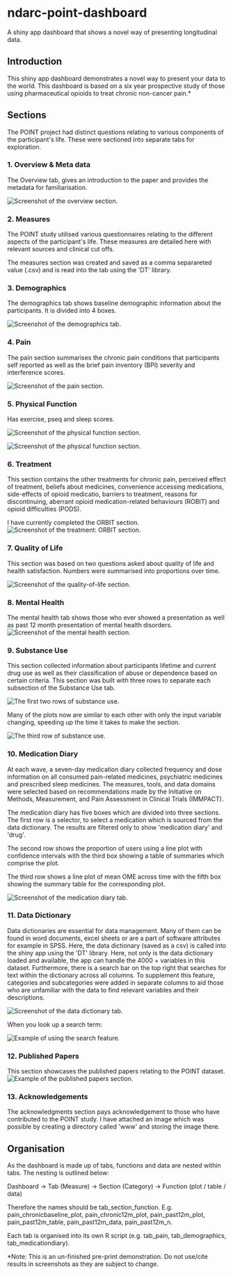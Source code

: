 # ndarc-point-dashboard
A shiny app dashboard that shows a novel way of presenting longitudinal data. 

## Introduction
This shiny app dashboard demonstrates a novel way to present your data to the world. This dashboard is based on a six year prospective study of those using pharmaceutical opioids to treat chronic non-cancer pain.*

## Sections
The POINT project had distinct questions relating to various components of the participant's life. These were sectioned into separate tabs for exploration. 

### 1. Overview & Meta data
The Overview tab, gives an introduction to the paper and provides the metadata for familiarisation. 

![Screenshot of the overview section.](images/s01_overview.png "Screenshot of the overview section.")

### 2. Measures
The POINT study utilised various questionnaires relating to the different aspects of the participant's life. These measures are detailed here with relevant sources and clinical cut offs.

The measures section was created and saved as a comma separareted value (.csv) and is read into the tab using the 'DT' library.

### 3. Demographics
The demographics tab shows baseline demographic information about the participants. It is divided into 4 boxes.

![Screenshot of the demographics tab.](images/s03_demographics.png "Screenshot of the demographics tab.")

### 4. Pain
The pain section summarises the chronic pain conditions that participants self reported as well as the brief pain inventory (BPI) severity and interference scores. 

![Screenshot of the pain section.](images/s04_pain.png "Screenshot of the pain section.")

### 5. Physical Function
Has exercise, pseq and sleep scores. 

![Screenshot of the physical function section.](images/s05_physicalFunction_1.png "Screenshot of the physical function section.")

![Screenshot of the physical function section.](images/s05_physicalFunction_2.png "Screenshot of the physical function section.")


### 6. Treatment
This section contains the other treatments for chronic pain, perceived effect of treatment, beliefs about medicines, convenience accessing medications, side-effects of opioid medicatio, barriers to treatment, reasons for discontinuing, aberrant opioid medication-related behaviours (ROBIT) and opioid difficulties (PODS).

I have currently completed the ORBIT section. 
![Screenshot of the treatment: ORBIT section.](images/s06_treatmentOrbit.png "Screenshot of the treatment: ORBIT section.")

### 7. Quality of Life
This section was based on two questions asked about quality of life and health satisfaction. Numbers were summarised into proportions over time. 

![Screenshot of the quality-of-life section.](images/s07_qualityOfLife.png "Screenshot of the quality of life section.")


### 8. Mental Health
The mental health tab shows those who ever showed a presentation as well as past 12 month presentation of mental health disorders.
![Screenshot of the mental health section.](images/s08_mentalHealth.png "Screenshot of the mental health section.")

### 9. Substance Use
This section collected information about participants lifetime and current drug use as well as their classification of abuse or dependence based on certain criteria. This section was built with three rows to separate each subsection of the Substance Use tab. 

![The first two rows of substance use.](images/s09_substanceUse_1.png "Screenshot of the Substance Use section.")

Many of the plots now are similar to each other with only the input variable changing, speeding up the time it takes to make the section.

![The third row of substance use.](images/s09_substanceUse_2.png "Screenshot of the Substance Use and abuse section.")

### 10. Medication Diary
At each wave, a seven-day medication diary collected frequency and dose information on all consumed pain-related medicines, psychiatric medicines and prescribed sleep medicines. The measures, tools, and data domains were selected based on recommendations made by the Initiative on Methods, Measurement, and Pain Assessment in Clinical Trials (IMMPACT).

The medication diary has five boxes which are divided into three sections. The first row is a selector, to select a medication which is sourced from the data dictionary. The results are filtered only to show 'medication diary' and 'drug'. 

The second row shows the proportion of users using a line plot with confidence intervals with the third box showing a table of summaries which comprise the plot. 

The third row shows a line plot of mean OME across time with the fifth box showing the summary table for the corresponding plot. 

![Screenshot of the medication diary tab.](images/s10_medicationDiary.png "Screenshot of the medication diary tab.")

### 11. Data Dictionary
Data dictionaries are essential for data management. Many of them can be found in word documents, excel sheets or are a part of software attributes for example in SPSS. Here, the data dictionary (saved as a csv) is called into the shiny app using the 'DT' library. Here, not only is the data dictionary loaded and available, the app can handle the 4000 + variables in this dataset. Furthermore, there is a search bar on the top right that searches for text within the dictionary across all columns. To supplement this feature, categories and subcategories were added in separate columns to aid those who are unfamiliar with the data to find relevant variables and their descriptions.

![Screenshot of the data dictionary tab.](images/s11_dataDictionary_1.png "Screenshot of the data dictionary tab.")

When you look up a search term:

![Example of using the search feature.](images/s11_dataDictionary_2.png "Example of using the search feature.")

### 12. Published Papers
This section showcases the published papers relating to the POINT dataset.
![Example of the published papers section.](images/s12_publishedPapers.png "Example of the published papers section.")

### 13. Acknowledgements
The acknowledgments section pays acknowledgement to those who have contributed to the POINT study. I have attached an image which was possible by creating a directory called 'www' and storing the image there. 

## Organisation
As the dashboard is made up of tabs, functions and data are nested within tabs. The nesting is outlined below:

Dashboard
  -> Tab (Measure)
    -> Section (Category)
      -> Function (plot / table / data)
      
Therefore the names should be tab_section_function. E.g. pain_chronicbaseline_plot, pain_chronic12m_plot, pain_past12m_plot, pain_past12m_table, pain_past12m_data, pain_past12m_n.

Each tab is organised into its own R script (e.g. tab_pain, tab_demographics, tab_medicationdiary). 

*Note: This is an un-finished pre-print demonstration. Do not use/cite results in screenshots as they are subject to change. 
